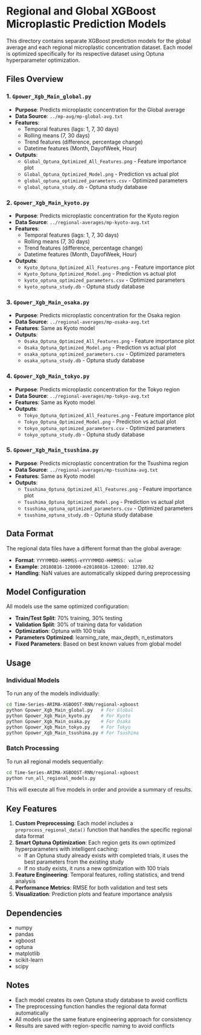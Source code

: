 # Regional and Global XGBoost Microplastic Prediction Models

This directory contains separate XGBoost prediction models for the global average and each regional microplastic concentration dataset. Each model is optimized specifically for its respective dataset using Optuna hyperparameter optimization.

## Files Overview

### 1. `Gpower_Xgb_Main_global.py`
- **Purpose**: Predicts microplastic concentration for the Global average
- **Data Source**: `../mp-avg/mp-global-avg.txt`
- **Features**: 
  - Temporal features (lags: 1, 7, 30 days)
  - Rolling means (7, 30 days)
  - Trend features (difference, percentage change)
  - Datetime features (Month, DayofWeek, Hour)
- **Outputs**:
  - `Global_Optuna_Optimized_All_Features.png` - Feature importance plot
  - `Global_Optuna_Optimized_Model.png` - Prediction vs actual plot
  - `global_optuna_optimized_parameters.csv` - Optimized parameters
  - `global_optuna_study.db` - Optuna study database

### 2. `Gpower_Xgb_Main_kyoto.py`
- **Purpose**: Predicts microplastic concentration for the Kyoto region
- **Data Source**: `../regional-averages/mp-kyoto-avg.txt`
- **Features**: 
  - Temporal features (lags: 1, 7, 30 days)
  - Rolling means (7, 30 days)
  - Trend features (difference, percentage change)
  - Datetime features (Month, DayofWeek, Hour)
- **Outputs**:
  - `Kyoto_Optuna_Optimized_All_Features.png` - Feature importance plot
  - `Kyoto_Optuna_Optimized_Model.png` - Prediction vs actual plot
  - `kyoto_optuna_optimized_parameters.csv` - Optimized parameters
  - `kyoto_optuna_study.db` - Optuna study database

### 3. `Gpower_Xgb_Main_osaka.py`
- **Purpose**: Predicts microplastic concentration for the Osaka region
- **Data Source**: `../regional-averages/mp-osaka-avg.txt`
- **Features**: Same as Kyoto model
- **Outputs**:
  - `Osaka_Optuna_Optimized_All_Features.png` - Feature importance plot
  - `Osaka_Optuna_Optimized_Model.png` - Prediction vs actual plot
  - `osaka_optuna_optimized_parameters.csv` - Optimized parameters
  - `osaka_optuna_study.db` - Optuna study database

### 4. `Gpower_Xgb_Main_tokyo.py`
- **Purpose**: Predicts microplastic concentration for the Tokyo region
- **Data Source**: `../regional-averages/mp-tokyo-avg.txt`
- **Features**: Same as Kyoto model
- **Outputs**:
  - `Tokyo_Optuna_Optimized_All_Features.png` - Feature importance plot
  - `Tokyo_Optuna_Optimized_Model.png` - Prediction vs actual plot
  - `tokyo_optuna_optimized_parameters.csv` - Optimized parameters
  - `tokyo_optuna_study.db` - Optuna study database

### 5. `Gpower_Xgb_Main_tsushima.py`
- **Purpose**: Predicts microplastic concentration for the Tsushima region
- **Data Source**: `../regional-averages/mp-tsushima-avg.txt`
- **Features**: Same as Kyoto model
- **Outputs**:
  - `Tsushima_Optuna_Optimized_All_Features.png` - Feature importance plot
  - `Tsushima_Optuna_Optimized_Model.png` - Prediction vs actual plot
  - `tsushima_optuna_optimized_parameters.csv` - Optimized parameters
  - `tsushima_optuna_study.db` - Optuna study database

## Data Format

The regional data files have a different format than the global average:
- **Format**: `YYYYMMDD-HHMMSS-eYYYYMMDD-HHMMSS: value`
- **Example**: `20180816-120000-e20180816-120000: 12780.02`
- **Handling**: NaN values are automatically skipped during preprocessing

## Model Configuration

All models use the same optimized configuration:
- **Train/Test Split**: 70% training, 30% testing
- **Validation Split**: 30% of training data for validation
- **Optimization**: Optuna with 100 trials
- **Parameters Optimized**: learning_rate, max_depth, n_estimators
- **Fixed Parameters**: Based on best known values from global model

## Usage

### Individual Models

To run any of the models individually:

```bash
cd Time-Series-ARIMA-XGBOOST-RNN/regional-xgboost
python Gpower_Xgb_Main_global.py   # For Global
python Gpower_Xgb_Main_kyoto.py    # For Kyoto
python Gpower_Xgb_Main_osaka.py    # For Osaka
python Gpower_Xgb_Main_tokyo.py    # For Tokyo
python Gpower_Xgb_Main_tsushima.py # For Tsushima
```

### Batch Processing

To run all regional models sequentially:

```bash
cd Time-Series-ARIMA-XGBOOST-RNN/regional-xgboost
python run_all_regional_models.py
```

This will execute all five models in order and provide a summary of results.

## Key Features

1. **Custom Preprocessing**: Each model includes a `preprocess_regional_data()` function that handles the specific regional data format
2. **Smart Optuna Optimization**: Each region gets its own optimized hyperparameters with intelligent caching:
   - If an Optuna study already exists with completed trials, it uses the best parameters from the existing study
   - If no study exists, it runs a new optimization with 100 trials
3. **Feature Engineering**: Temporal features, rolling statistics, and trend analysis
4. **Performance Metrics**: RMSE for both validation and test sets
5. **Visualization**: Prediction plots and feature importance analysis

## Dependencies

- numpy
- pandas
- xgboost
- optuna
- matplotlib
- scikit-learn
- scipy

## Notes

- Each model creates its own Optuna study database to avoid conflicts
- The preprocessing function handles the regional data format automatically
- All models use the same feature engineering approach for consistency
- Results are saved with region-specific naming to avoid conflicts 